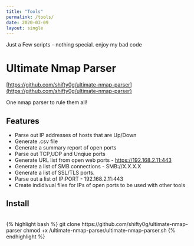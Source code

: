 ```yaml
---
title: "Tools"
permalink: /tools/
date: 2020-03-09
layout: single
---
```


Just a Few scripts - nothing special. enjoy my bad code 

# Ultimate Nmap Parser 

[https://github.com/shifty0g/ultimate-nmap-parser](https://github.com/shifty0g/ultimate-nmap-parser)

One nmap parser to rule them all!

## Features

* Parse out IP addresses of hosts that are Up/Down
* Generate .csv file
* Generate a summary report of open ports 
* Parse out TCP,UDP and Unqiue ports
* Generate URL list from open web ports - https://192.168.2.11:443
* Generate a list of SMB connections - SMB://X.X.X.X
* Generate a list of SSL/TLS ports.
* Parse out a list of IP:PORT - 192.168.2.11:443
* Create indidivual files for IPs of open ports to be used with other tools

## Install

<br>
{% highlight bash %}
git clone https://github.com/shifty0g/ultimate-nmap-parser
chmod +x /ultimate-nmap-parser/ultimate-nmap-parser.sh 
{% endhighlight %}
<br>


